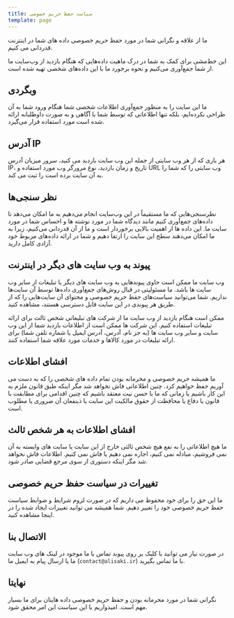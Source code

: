 ```yaml
---
title: سیاست حفظ حریم خصوصی
template: page
---
```


ما از علاقه و نگرانی شما در مورد حفظ حریم خصوصی داده های شما در اینترنت قدردانی می کنیم.

این خط‌مشی برای کمک به شما در درک ماهیت داده‌هایی که هنگام بازدید از وب‌سایت ما از شما جمع‌آوری می‌کنیم و نحوه برخورد ما با این داده‌های شخصی تهیه شده است.

## وبگردی

ما این سایت را به منظور جمع‌آوری اطلاعات شخصی شما هنگام ورود شما به آن طراحی نکرده‌ایم، بلکه تنها اطلاعاتی که توسط شما با آگاهی و به صورت داوطلبانه ارائه شده است مورد استفاده قرار می‌گیرد.

## آدرس IP

هر باری که از هر وب سایتی از جمله این وب سایت بازدید می کنید، سرور میزبان آدرس IP، تاریخ و زمان بازدید، نوع مرورگر وب مورد استفاده و URL وب سایتی را که شما را به آن سایت برده است را ثبت می کند.

## نظر سنجی‌ها

نظرسنجی‌هایی که ما مستقیماً در این وب‌سایت انجام می‌دهیم به ما امکان می‌دهد تا داده‌های جمع‌آوری کنیم مانند دیدگاه شما در مورد نوشته ها و احساس شما در مورد سایت ما. این داده ها از اهمیت بالایی برخوردار است و ما از آن قدردانی می‌کنیم، زیرا به ما امکان می‌دهند سطح این سایت را ارتقا دهیم و شما در ارائه داده‌های مربوط خود آزادی کامل دارید.

## پیوند به وب سایت های دیگر در اینترنت

وب سایت ما ممکن است حاوی پیوندهایی به وب سایت های دیگر یا تبلیغات از سایر وب سایت ها باشد. ما مسئولیتی در قبال روش‌های جمع‌آوری داده‌ها توسط آن سایت‌ها نداریم. شما می‌توانید سیاست‌های حفظ حریم خصوصی و محتوای آن سایت‌هایی را که از طریق هر پیوندی در این سایت قابل دسترسی هستند، مشاهده کنید.

ممکن است هنگام بازدید از وب سایت ما از شرکت های تبلیغاتی شخص ثالث برای ارائه تبلیغات استفاده کنیم. این شرکت ها ممکن است از اطلاعات بازدید شما از این وب سایت و سایر وب سایت ها (به جز نام، آدرس، آدرس ایمیل یا شماره تلفن شما) برای ارائه تبلیغات در مورد کالاها و خدمات مورد علاقه شما استفاده کنند.

## افشای اطلاعات

ما همیشه حریم خصوصی و محرمانه بودن تمام داده های شخصی را که به دست می آوریم حفظ خواهیم کرد. چنین اطلاعاتی فاش نخواهد شد مگر اینکه طبق قانون ملزم به این کار باشیم یا زمانی که ما با حسن نیت معتقد باشیم که چنین اقدامی برای مطابقت با قانون یا دفاع یا محافظت از حقوق مالکیت این سایت یا ذینفعان آن ضروری یا مطلوب است.

## افشای اطلاعات به هر شخص ثالث
 
ما هیچ اطلاعاتی را به نفع هیچ شخص ثالثی خارج از این سایت یا سایت های وابسته به آن نمی فروشیم، مبادله نمی کنیم، اجاره نمی دهیم یا فاش نمی کنیم. اطلاعات فاش نخواهد شد مگر اینکه دستوری از سوی مرجع قضایی صادر شود.

## تغییرات در سیاست حفظ حریم خصوصی

ما این حق را برای خود محفوظ می داریم که در صورت لزوم شرایط و ضوابط سیاست حفظ حریم خصوصی خود را تغییر دهیم. شما همیشه می توانید تغییرات ایجاد شده را در اینجا مشاهده کنید.

## الاتصال بنا

در صورت نیاز می توانید با کلیک بر روی پیوند تماس با ما موجود در لینک های وب سایت ما یا ارسال پیام به ایمیل ما (`contact@alisaki.ir`) با ما تماس بگیرید.

## نهایتا

نگرانی شما در مورد محرمانه بودن و حفظ حریم خصوصی داده هایتان برای ما بسیار مهم است. امیدواریم با این سیاست این امر محقق شود.
